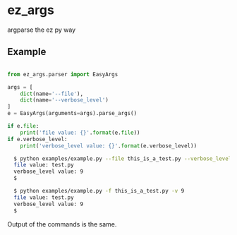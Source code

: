 # ez_args
argparse the ez py way


## Example 

```py

from ez_args.parser import EasyArgs

args = [
    dict(name='--file'),
    dict(name='--verbose_level')
]
e = EasyArgs(arguments=args).parse_args()

if e.file:
    print('file value: {}'.format(e.file))
if e.verbose_level:
    print('verbose_level value: {}'.format(e.verbose_level))
```

```sh
  $ python examples/example.py --file this_is_a_test.py --verbose_level 9
  file value: test.py
  verbose_level value: 9
  $
```

```sh
  $ python examples/example.py -f this_is_a_test.py -v 9
  file value: test.py
  verbose_level value: 9
  $
```
Output of the commands is the same. 
